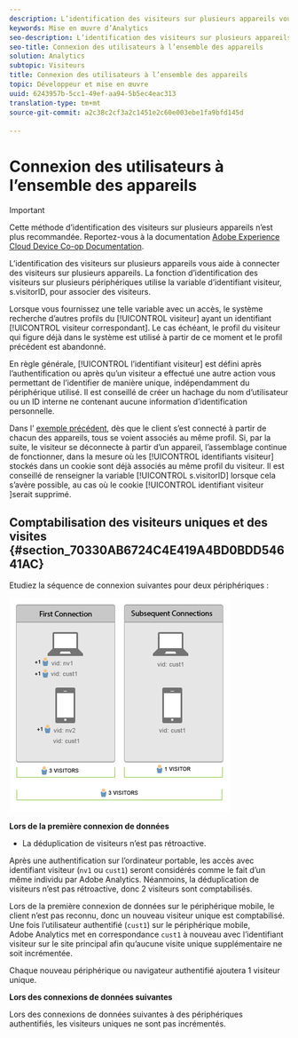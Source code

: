 ```yaml
---
description: L’identification des visiteurs sur plusieurs appareils vous aide à connecter des visiteurs sur plusieurs appareils. La fonction d’identification des visiteurs sur plusieurs périphériques utilise la variable d’identifiant visiteur, s.visitorID, pour associer des visiteurs.
keywords: Mise en œuvre d’Analytics
seo-description: L’identification des visiteurs sur plusieurs appareils vous aide à connecter des visiteurs sur plusieurs appareils. La fonction d’identification des visiteurs sur plusieurs périphériques utilise la variable d’identifiant visiteur, s.visitorID, pour associer des visiteurs.
seo-title: Connexion des utilisateurs à l’ensemble des appareils
solution: Analytics
subtopic: Visiteurs
title: Connexion des utilisateurs à l’ensemble des appareils
topic: Développeur et mise en œuvre
uuid: 6243957b-5cc1-49ef-aa94-5b5ec4eac313
translation-type: tm+mt
source-git-commit: a2c38c2cf3a2c1451e2c60e003ebe1fa9bfd145d

---
```



# Connexion des utilisateurs à l’ensemble des appareils

>[!IMPORTANT]
>
>Cette méthode d’identification des visiteurs sur plusieurs appareils n’est plus recommandée. Reportez-vous à la documentation [Adobe Experience Cloud Device Co-op Documentation](https://marketing.adobe.com/resources/help/en_US/mcdc/).

L’identification des visiteurs sur plusieurs appareils vous aide à connecter des visiteurs sur plusieurs appareils. La fonction d’identification des visiteurs sur plusieurs périphériques utilise la variable d’identifiant visiteur, s.visitorID, pour associer des visiteurs.

Lorsque vous fournissez une telle variable avec un accès, le système recherche d’autres profils du [!UICONTROL visiteur] ayant un identifiant [!UICONTROL visiteur correspondant].  Le cas échéant, le profil du visiteur qui figure déjà dans le système est utilisé à partir de ce moment et le profil précédent est abandonné.

En règle générale, [!UICONTROL l’identifiant visiteur] est défini après l’authentification ou après qu’un visiteur a effectué une autre action vous permettant de l’identifier de manière unique, indépendamment du périphérique utilisé.  Il est conseillé de créer un hachage du nom d’utilisateur ou un ID interne ne contenant aucune information d’identification personnelle.

Dans l’  [exemple précédent](../../../implement/js-implementation/xdevice-visid/xdevice-connecting.md), dès que le client s’est connecté à partir de chacun des appareils, tous se voient associés au même profil. Si, par la suite, le visiteur se déconnecte à partir d’un appareil, l’assemblage continue de fonctionner, dans la mesure où les [!UICONTROL identifiants visiteur] stockés dans un cookie sont déjà associés au même profil du visiteur.  Il est conseillé de renseigner la variable [!UICONTROL s.visitorID] lorsque cela s’avère possible, au cas où le cookie [!UICONTROL identifiant visiteur ]serait supprimé.

## Comptabilisation des visiteurs uniques et des visites {#section_70330AB6724C4E419A4BD0BDD54641AC}

Etudiez la séquence de connexion suivantes pour deux périphériques :

![](assets/xdevice-counts.png)

**Lors de la première connexion de données**

* La déduplication de visiteurs n’est pas rétroactive.

Après une authentification sur l’ordinateur portable, les accès avec identifiant visiteur (`nv1` ou `cust1`) seront considérés comme le fait d’un même individu par Adobe Analytics. Néanmoins, la déduplication de visiteurs n’est pas rétroactive, donc 2 visiteurs sont comptabilisés.

Lors de la première connexion de données sur le périphérique mobile, le client n’est pas reconnu, donc un nouveau visiteur unique est comptabilisé. Une fois l’utilisateur authentifié (`cust1`) sur le périphérique mobile, Adobe Analytics met en correspondance `cust1` à nouveau avec l’identifiant visiteur sur le site principal afin qu’aucune visite unique supplémentaire ne soit incrémentée.

Chaque nouveau périphérique ou navigateur authentifié ajoutera 1 visiteur unique.

**Lors des connexions de données suivantes**

Lors des connexions de données suivantes à des périphériques authentifiés, les visiteurs uniques ne sont pas incrémentés.
